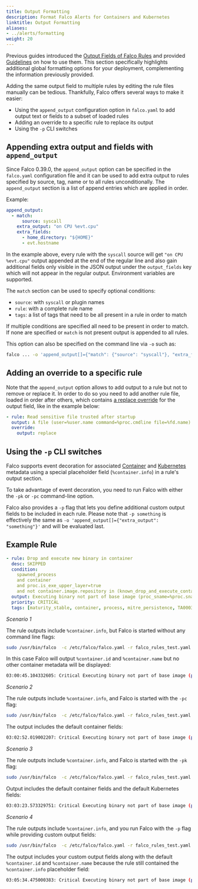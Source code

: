 ```yaml
---
title: Output Formatting
description: Format Falco Alerts for Containers and Kubernetes
linktitle: Output Formatting
aliases:
- ../alerts/formatting
weight: 20
---
```


Previous guides introduced the [Output Fields of Falco Rules](/docs/rules/basic-elements/#output) and provided [Guidelines](/docs/rules/style-guide/#output-fields) on how to use them. This section specifically highlights additional global formatting options for your deployment, complementing the information previously provided.

Adding the same output field to multiple rules by editing the rule files manually can be tedious. Thankfully, Falco offers several ways to make it easier:

* Using the `append_output` configuration option in `falco.yaml` to add output text or fields to a subset of loaded rules
* Adding an override to a specific rule to replace its output
* Using the `-p` CLI switches

## Appending extra output and fields with `append_output`

Since Falco 0.39.0, the `append_output` option can be specified in the `falco.yaml` configuration file and it can be used to add extra output to rules specified by source, tag, name or to all rules unconditionally. The `append_output` section is a list of append entries which are applied in order.

Example:

```yaml
append_output:
  - match:
      source: syscall
    extra_output: "on CPU %evt.cpu"
    extra_fields:
      - home_directory: "${HOME}"
      - evt.hostname
```

In the example above, every rule with the `syscall` source will get `"on CPU %evt.cpu"` output appended at the end of the regular line and also gain additional fields only visible in the JSON output under the `output_fields` key which will not appear in the regular output. Environment variables are supported.

The `match` section can be used to specify optional conditions:

* `source`: with `syscall` or plugin names
* `rule`: with a complete rule name
* `tags`: a list of tags that need to be all present in a rule in order to match

If multiple conditions are specified all need to be present in order to match. If none are specified or `match` is not present output is appended to all rules.

This option can also be specified on the command line via `-o` such as:

```sh
falco ... -o 'append_output[]={"match": {"source": "syscall"}, "extra_fields": ["evt.hostname"], "extra_output": "on CPU %evt.cpu"}'
```

## Adding an override to a specific rule

Note that the `append_output` option allows to add output to a rule but not to remove or replace it. In order to do so you need to add another rule file, loaded in order after others, which contains [a replace override](/docs/rules/overriding/#append-and-replace-items-in-a-rule) for the output field, like in the example below:

```yaml
- rule: Read sensitive file trusted after startup
  output: A file (user=%user.name command=%proc.cmdline file=%fd.name) was read after startup
  override: 
    output: replace
```

## Using the `-p` CLI switches

Falco supports event decoration for associated [Container](https://falco.org/docs/reference/rules/supported-fields/#field-class-container) and [Kubernetes](https://falco.org/docs/reference/rules/supported-fields/#field-class-k8s) metadata using a special placeholder field  (`%container.info`) in a rule's output section.

To take advantage of event decoration, you need to run Falco with either the `-pk` or `-pc` command-line option.

Falco also provides a `-p` flag that lets you define additional custom output fields to be included in each rule. Please note that `-p something` is effectively the same as `-o 'append_output[]={"extra_output": "something"}'` and will be evaluated last.

## Example Rule

```yaml
- rule: Drop and execute new binary in container
  desc: SKIPPED
  condition: 
    spawned_process
    and container
    and proc.is_exe_upper_layer=true 
    and not container.image.repository in (known_drop_and_execute_containers)
  output: Executing binary not part of base image (proc_sname=%proc.sname user=%user.name process=%proc.name proc_exepath=%proc.exepath parent=%proc.pname command=%proc.cmdline terminal=%proc.tty %container.info)
  priority: CRITICAL
  tags: [maturity_stable, container, process, mitre_persistence, TA0003, PCI_DSS_11.5.1]
```

*Scenario 1*

The rule outputs include `%container.info`, but Falco is started without any command line flags:

```bash 
sudo /usr/bin/falco  -c /etc/falco/falco.yaml -r falco_rules_test.yaml
```

In this case Falco will output `%container.id` and `%container.name` but no other container metadata will be displayed:

```bash
03:00:45.104332605: Critical Executing binary not part of base image (proc_sname=bash user=root process=sleep proc_exepath=/tmp/sleep parent=bash command=sleep 10000 terminal=34816 container_id=0fdb3cd5b5fc container_name=optimistic_newton)
```

*Scenario 2*

The rule outputs include `%container.info`, and Falco is started with the `-pc` flag:

```bash 
sudo /usr/bin/falco  -c /etc/falco/falco.yaml -r falco_rules_test.yaml -pc
```

The output includes the default container fields:

```bash
03:02:52.019002207: Critical Executing binary not part of base image (proc_sname=bash user=root process=sleep proc_exepath=/tmp/sleep parent=bash command=sleep 10000 terminal=34816 container_id=0fdb3cd5b5fc container_image=ubuntu container_image_tag=latest container_name=optimistic_newton)
```

*Scenario 3*

The rule outputs include `%container.info`, and Falco is started with the `-pk` flag:

```bash 
sudo /usr/bin/falco  -c /etc/falco/falco.yaml -r falco_rules_test.yaml -pk
```

Output includes the default container fields and the default Kubernetes fields:

```bash
03:03:23.573329751: Critical Executing binary not part of base image (proc_sname=bash user=root process=sleep proc_exepath=/tmp/sleep parent=bash command=sleep 10000 terminal=34816 container_id=0fdb3cd5b5fc container_image=ubuntu container_image_tag=latest container_name=optimistic_newton k8s_ns=my_ns k8s_pod_name=my_pod_name)
```

*Scenario 4*

The rule outputs include `%container.info`, and you run Falco with the `-p` flag while providing custom output fields:

```bash 
sudo /usr/bin/falco  -c /etc/falco/falco.yaml -r falco_rules_test.yaml -p "k8s_pod_uid=%k8s.pod.uid proc_pexepath=%proc.pexepath"
```

The output includes your custom output fields along with the default `%container.id` and `%container.name` because the rule still contained the `%container.info` placeholder field:

```bash
03:05:34.475000383: Critical Executing binary not part of base image (proc_sname=bash user=root process=sleep proc_exepath=/tmp/sleep parent=bash command=sleep 10000 terminal=34816 container_id=0fdb3cd5b5fc container_name=optimistic_newton) k8s_pod_uid=my_pod_uid proc_pexepath=/usr/bin/bash
```
